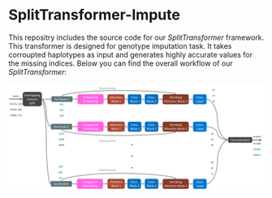# SplitTransformer-Impute

This repositry includes the source code for our _SplitTransformer_ framework. This transformer is designed for genotype imputation task. It takes corroupted haplotypes as input and generates highly accurate values for the missing indices. Below you can find the overall workflow of our _SplitTransformer_:

<!-- ![Overall_view](https://github.com/shilab/SplitTransformer-Impute/blob/main/Overall_view.png) -->
<kbd>
  <img src=https://github.com/shilab/SplitTransformer-Impute/blob/main/Overall_view.png">
</kbd>
